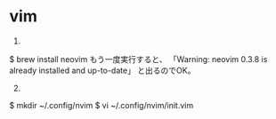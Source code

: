 # vim

1.
$ brew install neovim
もう一度実行すると、
「Warning: neovim 0.3.8 is already installed and up-to-date」
と出るのでOK。

2.
$ mkdir ~/.config/nvim
$ vi ~/.config/nvim/init.vim


